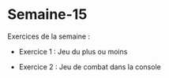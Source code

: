 # Semaine-15
Exercices de la semaine :

* Exercice 1 : Jeu du plus ou moins

* Exercice 2 : Jeu de combat dans la console